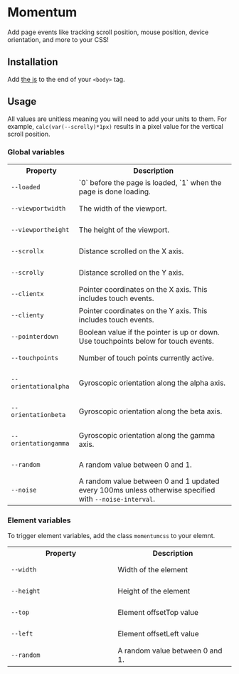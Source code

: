 # Momentum

Add page events like tracking scroll position, mouse position, device orientation, and more to your CSS!

## Installation

Add [the js](https://raw.githubusercontent.com/scottkellum/momentum-css/master/momentum-css.js) to the end of your `<body>` tag.

## Usage

All values are unitless meaning you will need to add your units to them. For example, `calc(var(--scrolly)*1px)` results in a pixel value for the vertical scroll position.

### Global variables

<table>
<tr><th>Property<th>Description
<tr><td><pre><code>--loaded</code></pre><td>`0` before the page is loaded, `1` when the page is done loading.
<tr><td><pre><code>--viewportwidth</code></pre><td>The width of the viewport.
<tr><td><pre><code>--viewportheight</code></pre><td>The height of the viewport.
<tr><td><pre><code>--scrollx</code></pre><td>Distance scrolled on the X axis.
<tr><td><pre><code>--scrolly</code></pre><td>Distance scrolled on the Y axis.
<tr><td><pre><code>--clientx</code></pre><td>Pointer coordinates on the X axis. This includes touch events.
<tr><td><pre><code>--clienty</code></pre><td>Pointer coordinates on the Y axis. This includes touch events.
<tr><td><pre><code>--pointerdown</code></pre><td>Boolean value if the pointer is up or down. Use touchpoints below for touch events.
<tr><td><pre><code>--touchpoints</code></pre><td>Number of touch points currently active.
<tr><td><pre><code>--orientationalpha</code></pre><td>Gyroscopic orientation along the alpha axis.
<tr><td><pre><code>--orientationbeta</code></pre><td>Gyroscopic orientation along the beta axis.
<tr><td><pre><code>--orientationgamma</code></pre><td>Gyroscopic orientation along the gamma axis.
<tr><td><pre><code>--random</code></pre><td>A random value between 0 and 1.
<tr><td><pre><code>--noise</code></pre><td>A random value between 0 and 1 updated every 100ms unless otherwise specified with <code>--noise-interval</code>.
</table>

### Element variables

To trigger element variables, add the class `momentumcss` to your elemnt.

<table>
<tr><th style="width:14em">Property<th>Description
<tr><td><pre><code>--width</code></pre><td>Width of the element
<tr><td><pre><code>--height</code></pre><td>Height of the element
<tr><td><pre><code>--top</code></pre><td>Element offsetTop value
<tr><td><pre><code>--left</code></pre><td>Element offsetLeft value
<tr><td><pre><code>--random</code></pre><td>A random value between 0 and 1.
</table>